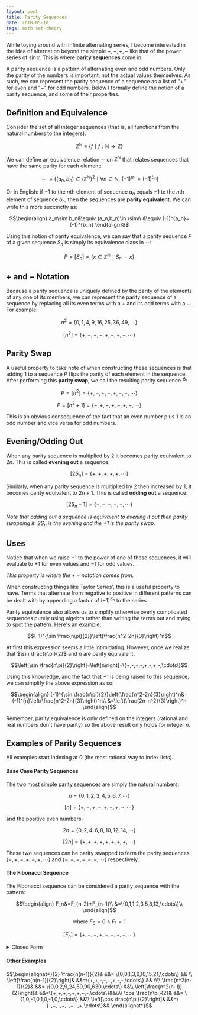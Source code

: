 ```yaml
---
layout: post
title: Parity Sequences
date: 2018-05-10
tags: math set-theory
---
```

<!--
New Date is formal reformulation of parity sequences

Thought about this when we had to find Taylor series' for certain sinusoidal functions and the terms had hard to capture patterns of negative/even terms. It is possible to capture this via more sinusoidal functions but I wanted a polynomial answer. I don't think there is a polynomial answer for the general case, and the 2 examples below are the extent of my findings.

first publish date: 2018-03-03-->

While toying around with infinite alternating series, I become interested in the idea of alternation beyond the simple $+,-,+,-$ like that of the power series of $\sin x$. This is where **parity sequences** come in.

A parity sequence is a pattern of alternating even and odd numbers. Only the parity of the numbers is important, not the actual values themselves. As such, we can represent the parity sequence of a sequence as a list of "$+$" for even and "$-$" for odd numbers. Below I formally define the notion of a parity sequence, and some of their properties.

## Definition and Equivalence
Consider the set of all integer sequences (that is, all functions from the natural numbers to the integers):

$$\mathbb{Z}^\mathbb{N}\equiv\{f\mid f:\mathbb{N}\to\mathbb{Z}\}$$

<!--more-->

We can define an equivalence relation $\sim$ on $\mathbb{Z}^\mathbb{N}$ that relates sequences that have the same parity for each element:

$$\sim\equiv\{\left(a_n,b_n\right)\in (\mathbb{Z}^\mathbb{N})^2\mid\forall n\in\mathbb{N},\ (-1)^{a_n}=(-1)^{b_n}\}$$

Or in English: if $-1$ to the $n$th element of sequence $a_n$ equals $-1$ to the $n$th element of sequence $b_n$, then the sequences are **parity equivalent**. We can write this more succinctly as:

$$\begin{align}
a_n\sim b_n&\equiv (a_n,b_n)\in \sim\\
&\equiv (-1)^{a_n}=(-1)^{b_n}
\end{align}$$

Using this notion of parity equivalence, we can say that a parity sequence $P$ of a given sequence $S_n$ is simply its equivalence class in $\sim$:

$$P=[S_n]=\{x\in \mathbb{Z}^\mathbb{N}\mid S_n\sim x\}$$

## $+$ and $-$ Notation
Because a parity sequence is uniquely defined by the parity of the elements of any one of its members, we can represent the parity sequence of a sequence by replacing all its even terms with a $+$ and its odd terms with a $-$. For example:

$$n^2=\{0,1,4,9,16,25,36,49,\cdots\}$$

$$[n^2]=\{+,-,+,-,+,-,+,-,\cdots\}$$

## Parity Swap
A useful property to take note of when constructing these sequences is that adding $1$ to a sequence $P$ flips the parity of each element in the sequence. After performing this **parity swap**, we call the resulting parity sequence $\bar{P}$:

$$P=[n^2]=\{+,-,+,-,+,-,+,\cdots\}$$

$$\bar{P}=[n^2+1]=\{-,+,-,+,-,+,-,\cdots\}$$

This is an obvious consequence of the fact that an even number plus $1$ is an odd number and vice versa for odd numbers.

## Evening/Odding Out
When any parity sequence is multiplied by $2$ it becomes parity equivalent to $2n$. This is called **evening out** a sequence:

$$[2S_n]=\{+,+,+,+,+,\cdots\}$$

Similarly, when any parity sequence is multiplied by $2$ then increased by $1$, it becomes parity equivalent to $2n+1$. This is called **odding out** a sequence:

$$[2S_n+1]=\{-,-,-,-,-,\cdots\}$$

*Note that odding out a sequence is equivalent to evening it out then parity swapping it. $2S_n$ is the evening and the $+1$ is the parity swap.*

## Uses
Notice that when we raise $-1$ to the power of one of these sequences, it will evaluate to $+1$ for even values and $-1$ for odd values.

*This property is where the $+$ $-$ notation comes from.*

When constructing things like Taylor Series', this is a useful property to have. Terms that alternate from negative to positive in different patterns can be dealt with by appending a factor of $(-1)^{S_n}$ to the series.

Parity equivalence also allows us to simplify otherwise overly complicated sequences purely using algebra rather than writing the terms out and trying to spot the pattern. Here's an example:

$$(-1)^{\sin \frac{n\pi}{2}}\left(\frac{n^2-2n}{3}\right)^n$$

At first this expression seems a little intimidating. However, once we realize that $\sin \frac{n\pi}{2}$ and $n$ are parity equivalent:

$$\left[\sin \frac{n\pi}{2}\right]=\left[n\right]=\{+,-,+,-,+,-,+,-,\cdots\}$$

Using this knowledge, and the fact that $-1$ is being raised to this sequence, we can simplify the above expression as so:

$$\begin{align}
(-1)^{\sin \frac{n\pi}{2}}\left(\frac{n^2-2n}{3}\right)^n&=(-1)^{n}\left(\frac{n^2-2n}{3}\right)^n\\
&=\left(\frac{2n-n^2}{3}\right)^n
\end{align}$$

Remember, parity equivalence is only defined on the integers (rational and real numbers don't have parity) so the above result only holds for integer $n$.

## Examples of Parity Sequences
All examples start indexing at 0 (the most rational way to index lists).
#### Base Case Parity Sequences
The two most simple parity sequences are simply the natural numbers:

$$n=\{0,1,2,3,4,5,6,7,\cdots\}$$

$$[n]=\{+,-,+,-,+,-,+,-,\cdots\}$$

and the positive even numbers:

$$2n=\{0,2,4,6,8,10,12,14,\cdots\}$$

$$[2n]=\{+,+,+,+,+,+,+,+,\cdots\}$$

These two sequences can be parity swapped to form the parity sequences $\{-,+,-,+,-,+,\cdots\}$ and $\{-,-,-,-,-,-,\cdots\}$ respectively.

#### The Fibonacci Sequence
The Fibonacci sequence can be considered a parity sequence with the pattern:

$$\begin{align}
F_n&=F_{n-2}+F_{n-1}\\
&=\{0,1,1,2,3,5,8,13,\cdots\}\\
\end{align}$$

$$\text{where } F_0=0 \land F_1 = 1$$

$$[F_n]=\{+,-,-,+,-,-,+,-,\cdots\}$$

<details>
  <summary>Closed Form</summary>
  <p>

  $$\begin{align}
  F_n=\frac{\phi^n-\psi^n}{\sqrt 5}&=\{0,1,1,2,3,5,8,13,\cdots\}
  \end{align}$$

  $$[F_n]=\{+,-,-,+,-,-,+,-,\cdots\}$$

  $$\begin{align*}
  \text{where } &\phi=\frac{1+\sqrt 5}{2} \text{ (the golden ratio)}\\
  &\psi=\frac{1-\sqrt 5}{2} \text{ (the conjugate golden ratio)}
  \end{align*}$$
  </p>
</details>

#### Other Examples
$$\begin{alignat*}{2}
  \frac{n(n-1)}{2}& &&= \{0,0,1,3,6,10,15,21,\cdots\} && \\
  \left[\frac{n(n-1)}{2}\right]& &&=\{+,+,-,-,+,+,-,-,\cdots\} && \\\\
  \frac{n^2(n-1)}{2}& &&= \{0,0,2,9,24,50,90,630,\cdots\} &&\\
  \left[\frac{n^2(n-1)}{2}\right]& &&=\{+,+,+,-,+,+,+,-,\cdots\}&&\\\\
  \cos \frac{n\pi}{2}& &&= \{1,0,-1,0,1,0,-1,0,\cdots\} &&\\
  \left[\cos \frac{n\pi}{2}\right]& &&=\{-,+,-,+,-,+,-,+,\cdots\}&&
\end{alignat*}$$

